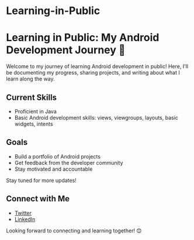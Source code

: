 # Learning-in-Public
# Learning in Public: My Android Development Journey 🚀

Welcome to my journey of learning Android development in public! Here, I'll be documenting my progress, sharing projects, and writing about what I learn along the way.

## Current Skills
- Proficient in Java
- Basic Android development skills: views, viewgroups, layouts, basic widgets, intents

## Goals
- Build a portfolio of Android projects
- Get feedback from the developer community
- Stay motivated and accountable

Stay tuned for more updates!

## Connect with Me
- [Twitter](https://x.com/kaifali744)
- [LinkedIn](https://www.linkedin.com/in/mohammad-kaif-ali-3a19671a0/)

Looking forward to connecting and learning together! 😊
